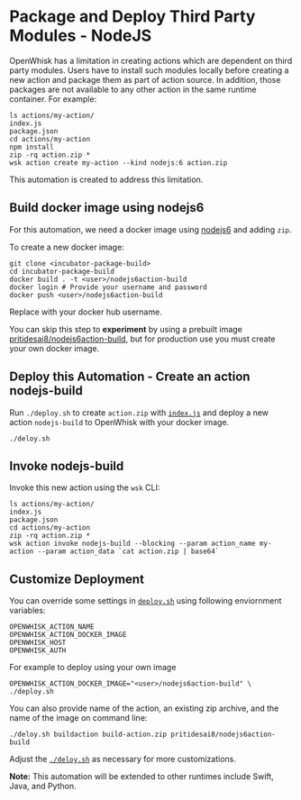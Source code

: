 # Package and Deploy Third Party Modules - NodeJS 

OpenWhisk has a limitation in creating actions which are dependent on third party modules. Users have to install such modules locally before creating a new action and package them as part of action source. In addition, those packages are not available to any other action in the same runtime container. For example:

```
ls actions/my-action/
index.js
package.json
cd actions/my-action
npm install
zip -rq action.zip *
wsk action create my-action --kind nodejs:6 action.zip
```

This automation is created to address this limitation.

## Build docker image using nodejs6

For this automation, we need a docker image using [nodejs6](https://github.com/apache/incubator-openwhisk/blob/dad7243269ba2554a81fcdd9dabfba4201eb7f7f/core/nodejs6Action/Dockerfile) and adding `zip`.

To create a new docker image:

```
git clone <incubator-package-build>
cd incubator-package-build
docker build . -t <user>/nodejs6action-build
docker login # Provide your username and password
docker push <user>/nodejs6action-build
```

Replace <user> with your docker hub username.

You can skip this step to **experiment** by using a prebuilt image [pritidesai8/nodejs6action-build](https://hub.docker.com/r/pritidesai8/nodejs6action-build/), but for production use you must create your own docker image.

## Deploy this Automation - Create an action nodejs-build

Run `./deploy.sh` to create `action.zip` with [`index.js`](src/index.js) and deploy a new action `nodejs-build` to OpenWhisk with your docker image.

```
./deloy.sh
```

## Invoke nodejs-build

Invoke this new action using the `wsk` CLI:

```
ls actions/my-action/
index.js
package.json
cd actions/my-action
zip -rq action.zip *
wsk action invoke nodejs-build --blocking --param action_name my-action --param action_data `cat action.zip | base64`
```

## Customize Deployment

You can override some settings in [`deploy.sh`](./deploy,sh) using following enviornment variables:

```
OPENWHISK_ACTION_NAME
OPENWHISK_ACTION_DOCKER_IMAGE
OPENWHISK_HOST
OPENWHISK_AUTH
```

For example to deploy using your own image

```
OPENWHISK_ACTION_DOCKER_IMAGE="<user>/nodejs6action-build" \
./deploy.sh
```

You can also provide name of the action, an existing zip archive, and the name of the image on command line:

```
./deloy.sh buildaction build-action.zip pritidesai8/nodejs6action-build
```

Adjust the [`./deloy.sh`](./deploy.sh) as necessary for more customizations.

**Note:** This automation will be extended to other runtimes include Swift, Java, and Python.
